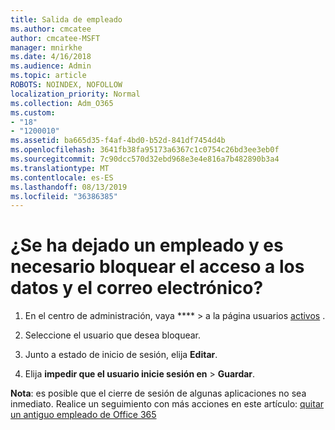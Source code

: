 ```yaml
---
title: Salida de empleado
ms.author: cmcatee
author: cmcatee-MSFT
manager: mnirkhe
ms.date: 4/16/2018
ms.audience: Admin
ms.topic: article
ROBOTS: NOINDEX, NOFOLLOW
localization_priority: Normal
ms.collection: Adm_O365
ms.custom:
- "18"
- "1200010"
ms.assetid: ba665d35-f4af-4bd0-b52d-841df7454d4b
ms.openlocfilehash: 3641fb38fa95173a6367c1c0754c26bd3ee3eb0f
ms.sourcegitcommit: 7c90dcc570d32ebd968e3e4e816a7b482890b3a4
ms.translationtype: MT
ms.contentlocale: es-ES
ms.lasthandoff: 08/13/2019
ms.locfileid: "36386385"
---
```

# <a name="have-an-employee-leaving-and-need-to-block-access-to-data-and-email"></a>¿Se ha dejado un empleado y es necesario bloquear el acceso a los datos y el correo electrónico?
  
1. En el centro de administración, vaya **** \> a la página usuarios [activos](https://go.microsoft.com/fwlink/p/?linkid=834822) .

2. Seleccione el usuario que desea bloquear.

3. Junto a estado de inicio de sesión, elija **Editar**.

4. Elija **impedir que el usuario inicie sesión en** \> **Guardar**.

**Nota**: es posible que el cierre de sesión de algunas aplicaciones no sea inmediato. Realice un seguimiento con más acciones en este artículo: [quitar un antiguo empleado de Office 365](https://docs.microsoft.com/en-us/office365/admin/add-users/remove-former-employee)